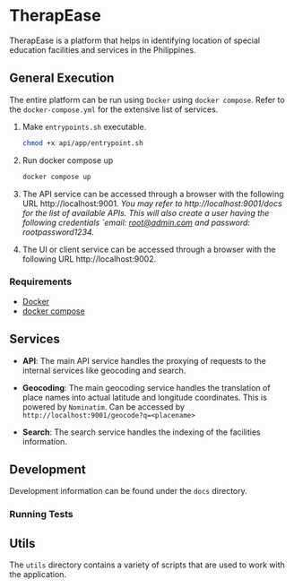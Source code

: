 # TherapEase

TherapEase is a platform that helps in identifying location of special education facilities and services in the Philippines.

## General Execution

The entire platform can be run using `Docker` using `docker compose`. Refer to the `docker-compose.yml` for the extensive list of services.

1. Make `entrypoints.sh` executable.

   ```bash
   chmod +x api/app/entrypoint.sh
   ```

2. Run docker compose up

   ```bash
   docker compose up
   ```

3. The API service can be accessed through a browser with the following URL http://localhost:9001. _You may refer to http://localhost:9001/docs for the list of available APIs. This will also create a user having the following credentials `email: root@admin.com and password: rootpassword1234._

4. The UI or client service can be accessed through a browser with the following URL http://localhost:9002.

### Requirements

- [Docker](https://docs.docker.com/desktop/wsl/)
- [docker compose](https://docs.docker.com/compose/install/)

## Services

- **API**: The main API service handles the proxying of requests to the internal services like geocoding and search.

- **Geocoding**: The main geocoding service handles the translation of place names into actual latitude and longitude coordinates. This is powered by `Nominatim`. Can be accessed by `http://localhost:9001/geocode?q=<placename>`

- **Search**: The search service handles the indexing of the facilities information.

## Development

Development information can be found under the `docs` directory.

### Running Tests

## Utils

The `utils` directory contains a variety of scripts that are used to work with the application.
